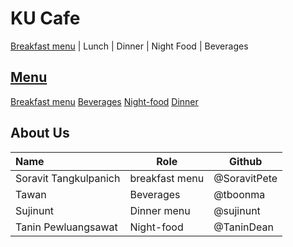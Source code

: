 # KU Cafe
[Breakfast menu](Menu.md#Breakfast) | Lunch | Dinner | Night Food | Beverages

## [Menu](Menu.md)


[Breakfast menu](Menu.md#Breakfast)
[Beverages](Menu.md#Beverages)
[Night-food](Menu.md#Night-Food)
[Dinner](Menu.md#dinner)



## About Us


| Name      | Role      | Github          |
|:----------|-----------|-----------------|
| Soravit Tangkulpanich | breakfast menu | @SoravitPete |
| Tawan     | Beverages | @tboonma        |
| Sujinunt | Dinner menu | @sujinunt |
| Tanin Pewluangsawat | Night-food | @TaninDean |
